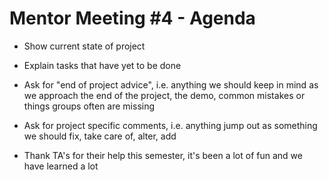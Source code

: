 Mentor Meeting #4 - Agenda
==========================

- Show current state of project

- Explain tasks that have yet to be done

- Ask for "end of project advice", i.e. anything we should keep in mind as we approach the end of the project, the demo, common mistakes or things groups often are missing

- Ask for project specific comments, i.e. anything jump out as something we should fix, take care of, alter, add

- Thank TA's for their help this semester, it's been a lot of fun and we have learned a lot